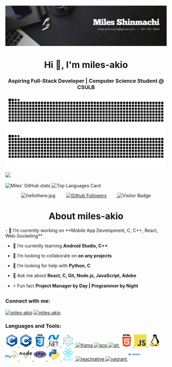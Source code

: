 ![logo](https://github.com/miles-akio/miles-akio/blob/main/miles.jpg)
<h1 align="center">Hi 👋, I'm miles-akio</h1>
<h3 align="center">Aspiring Full-Stack Developer | Computer Science Student @ CSULB</h3>

![github contribution grid snake animation](https://raw.githubusercontent.com/shahradelahi/shahradelahi/output/github-contribution-grid-snake-dark.svg#gh-dark-mode-only)
![github contribution grid snake animation](https://raw.githubusercontent.com/shahradelahi/shahradelahi/output/github-contribution-grid-snake.svg#gh-light-mode-only)

![](https://komarev.com/ghpvc/?username=miles-akio)

![Miles' GitHub stats](https://github-readme-stats.vercel.app/api?username=miles-akio&theme=radical&show_icons=true&count_private=true) ![Top Languages Card](https://github-readme-stats.vercel.app/api/top-langs/?username=miles-akio&theme=radical&show_icons=true&include_all_commits=true)

<p align="center">
    <img src="https://rushter.com/counter.svg" alt="hellothere.jpg" style="margin-right: 30px;">
    <a href="https://github.com/miles-akio">
        <img src="https://img.shields.io/github/followers/miles-akio?label=Follow&style=social" alt="Github Followers" style="margin-right: 30px;">
    </a>
    <img src="https://visitor-badge.laobi.icu/badge?page_id=miles-akio.miles-akio" alt="Visitor Badge">
</p>


<h1 align="center">About miles-akio</h1>
- 🔭 I’m currently working on **Mobile App Development, C, C++, React, Web-Socketing**

- 🌱 I’m currently learning **Android Studio, C++**

- 👯 I’m looking to collaborate on **on any projects**

- 🤝 I’m looking for help with **Python, C**

- 💬 Ask me about **React, C, Git, Node.js, JavaScript, Adobe**

- ⚡ Fun fact **Project Manager by Day | Programmer by Night**

<h3 align="left">Connect with me:</h3>
<p align="left">
<a href="https://linkedin.com/in/mshinmachi" target="blank"><img align="center" src="https://raw.githubusercontent.com/miles-akio/github-profile-readme-generator/master/src/images/icons/Social/twitter.svg" alt="miles-akio" height="30" width="40" /></a>
<a href="https://github.com/miles-akio" target="blank"><img align="center" src="https://raw.githubusercontent.com/milea-skio/github-profile-readme-generator/master/src/images/icons/Social/instagram.svg" alt="miles-akio" height="30" width="40" /></a>
</p>

<h3 align="left">Languages and Tools:</h3>
<p align="left"> <a href="https://www.cprogramming.com/" target="_blank" rel="noreferrer"> <img src="https://raw.githubusercontent.com/devicons/devicon/master/icons/c/c-original.svg" alt="c" width="40" height="40"/> </a> <a href="https://www.w3schools.com/cpp/" target="_blank" rel="noreferrer"> <img src="https://raw.githubusercontent.com/devicons/devicon/master/icons/cplusplus/cplusplus-original.svg" alt="cplusplus" width="40" height="40"/> </a> <a href="https://www.w3schools.com/css/" target="_blank" rel="noreferrer"> <img src="https://raw.githubusercontent.com/devicons/devicon/master/icons/css3/css3-original-wordmark.svg" alt="css3" width="40" height="40"/> </a> <a href="https://dotnet.microsoft.com/" target="_blank" rel="noreferrer"> <img src="https://raw.githubusercontent.com/devicons/devicon/master/icons/dot-net/dot-net-original-wordmark.svg" alt="dotnet" width="40" height="40"/> </a> <a href="https://www.electronjs.org" target="_blank" rel="noreferrer"> <img src="https://raw.githubusercontent.com/devicons/devicon/master/icons/electron/electron-original.svg" alt="electron" width="40" height="40"/> </a> <a href="https://www.figma.com/" target="_blank" rel="noreferrer"> <img src="https://www.vectorlogo.zone/logos/figma/figma-icon.svg" alt="figma" width="40" height="40"/> </a> <a href="https://cloud.google.com" target="_blank" rel="noreferrer"> <img src="https://www.vectorlogo.zone/logos/google_cloud/google_cloud-icon.svg" alt="gcp" width="40" height="40"/> </a> <a href="https://git-scm.com/" target="_blank" rel="noreferrer"> <img src="https://www.vectorlogo.zone/logos/git-scm/git-scm-icon.svg" alt="git" width="40" height="40"/> </a> <a href="https://www.w3.org/html/" target="_blank" rel="noreferrer"> <img src="https://raw.githubusercontent.com/devicons/devicon/master/icons/html5/html5-original-wordmark.svg" alt="html5" width="40" height="40"/> </a> <a href="https://developer.mozilla.org/en-US/docs/Web/JavaScript" target="_blank" rel="noreferrer"> <img src="https://raw.githubusercontent.com/devicons/devicon/master/icons/javascript/javascript-original.svg" alt="javascript" width="40" height="40"/> </a> <a href="https://www.linux.org/" target="_blank" rel="noreferrer"> <img src="https://raw.githubusercontent.com/devicons/devicon/master/icons/linux/linux-original.svg" alt="linux" width="40" height="40"/> </a> <a href="https://www.mysql.com/" target="_blank" rel="noreferrer"> <img src="https://raw.githubusercontent.com/devicons/devicon/master/icons/mysql/mysql-original-wordmark.svg" alt="mysql" width="40" height="40"/> </a> <a href="https://nodejs.org" target="_blank" rel="noreferrer"> <img src="https://raw.githubusercontent.com/devicons/devicon/master/icons/nodejs/nodejs-original-wordmark.svg" alt="nodejs" width="40" height="40"/> </a> <a href="https://www.php.net" target="_blank" rel="noreferrer"> <img src="https://raw.githubusercontent.com/devicons/devicon/master/icons/php/php-original.svg" alt="php" width="40" height="40"/> </a> <a href="https://www.python.org" target="_blank" rel="noreferrer"> <img src="https://raw.githubusercontent.com/devicons/devicon/master/icons/python/python-original.svg" alt="python" width="40" height="40"/> </a> <a href="https://reactjs.org/" target="_blank" rel="noreferrer"> <img src="https://raw.githubusercontent.com/devicons/devicon/master/icons/react/react-original-wordmark.svg" alt="react" width="40" height="40"/> </a> <a href="https://reactnative.dev/" target="_blank" rel="noreferrer"> <img src="https://reactnative.dev/img/header_logo.svg" alt="reactnative" width="40" height="40"/> </a> <a href="https://www.vagrantup.com/" target="_blank" rel="noreferrer"> <img src="https://www.vectorlogo.zone/logos/vagrantup/vagrantup-icon.svg" alt="vagrant" width="40" height="40"/> </a> <a href="https://webpack.js.org" target="_blank" rel="noreferrer"> <img src="https://raw.githubusercontent.com/devicons/devicon/d00d0969292a6569d45b06d3f350f463a0107b0d/icons/webpack/webpack-original-wordmark.svg" alt="webpack" width="40" height="40"/> </a> </p>
